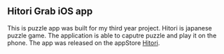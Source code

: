 Hitori Grab iOS app
------------------------------------------------------

This is puzzle app was built for my third year project. Hitori is japanese puzzle game.  The application is able to caputre puzzle and play it on the phone. The app was released on the appStore [Hitori][2].

[1]: http://malboori.com
[2]: http://itunes.apple.com/gb/app/hitori-grab/id509884380?mt=8